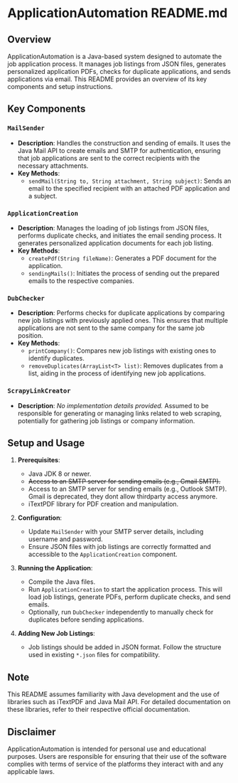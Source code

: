 # ApplicationAutomation README.md

## Overview

ApplicationAutomation is a Java-based system designed to automate the job application process. It manages job listings from JSON files, generates personalized application PDFs, checks for duplicate applications, and sends applications via email. This README provides an overview of its key components and setup instructions.

## Key Components

### `MailSender`
- **Description**: Handles the construction and sending of emails. It uses the Java Mail API to create emails and SMTP for authentication, ensuring that job applications are sent to the correct recipients with the necessary attachments.
- **Key Methods**:
  - `sendMail(String to, String attachment, String subject)`: Sends an email to the specified recipient with an attached PDF application and a subject.

### `ApplicationCreation`
- **Description**: Manages the loading of job listings from JSON files, performs duplicate checks, and initiates the email sending process. It generates personalized application documents for each job listing.
- **Key Methods**:
  - `createPdf(String fileName)`: Generates a PDF document for the application.
  - `sendingMails()`: Initiates the process of sending out the prepared emails to the respective companies.

### `DubChecker`
- **Description**: Performs checks for duplicate applications by comparing new job listings with previously applied ones. This ensures that multiple applications are not sent to the same company for the same job position.
- **Key Methods**:
  - `printCompany()`: Compares new job listings with existing ones to identify duplicates.
  - `removeDuplicates(ArrayList<T> list)`: Removes duplicates from a list, aiding in the process of identifying new job applications.

### `ScrapyLinkCreator`
- **Description**: *No implementation details provided.* Assumed to be responsible for generating or managing links related to web scraping, potentially for gathering job listings or company information.

## Setup and Usage

1. **Prerequisites**:
   - Java JDK 8 or newer.
   - ~~Access to an SMTP server for sending emails (e.g., Gmail SMTP).~~
   - Access to an SMTP server for sending emails (e.g., Outlook SMTP). Gmail is deprecated, they dont allow thirdparty access anymore.
   - iTextPDF library for PDF creation and manipulation.

2. **Configuration**:
   - Update `MailSender` with your SMTP server details, including username and password.
   - Ensure JSON files with job listings are correctly formatted and accessible to the `ApplicationCreation` component.

3. **Running the Application**:
   - Compile the Java files.
   - Run `ApplicationCreation` to start the application process. This will load job listings, generate PDFs, perform duplicate checks, and send emails.
   - Optionally, run `DubChecker` independently to manually check for duplicates before sending applications.

4. **Adding New Job Listings**:
   - Job listings should be added in JSON format. Follow the structure used in existing `*.json` files for compatibility.

## Note

This README assumes familiarity with Java development and the use of libraries such as iTextPDF and Java Mail API. For detailed documentation on these libraries, refer to their respective official documentation.

## Disclaimer

ApplicationAutomation is intended for personal use and educational purposes. Users are responsible for ensuring that their use of the software complies with terms of service of the platforms they interact with and any applicable laws.
